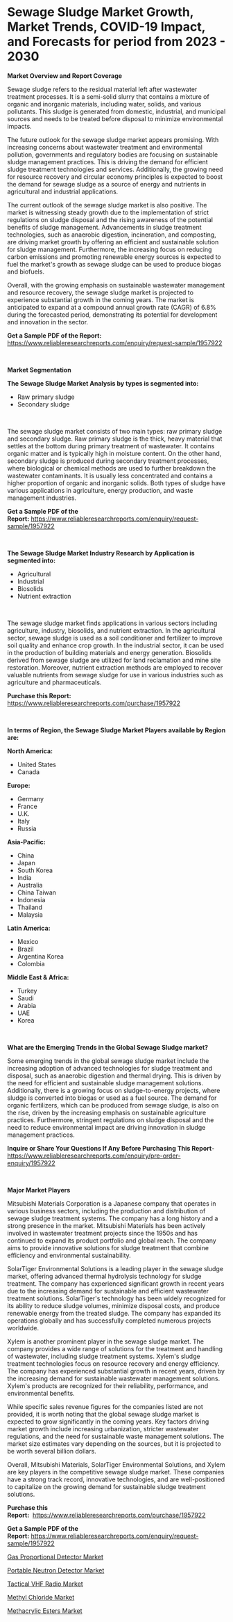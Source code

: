 <p><h1>Sewage Sludge Market Growth, Market Trends, COVID-19 Impact, and Forecasts for period from 2023 - 2030</h1></p><p><strong>Market Overview and Report Coverage</strong></p>
<p><p>Sewage sludge refers to the residual material left after wastewater treatment processes. It is a semi-solid slurry that contains a mixture of organic and inorganic materials, including water, solids, and various pollutants. This sludge is generated from domestic, industrial, and municipal sources and needs to be treated before disposal to minimize environmental impacts.</p><p>The future outlook for the sewage sludge market appears promising. With increasing concerns about wastewater treatment and environmental pollution, governments and regulatory bodies are focusing on sustainable sludge management practices. This is driving the demand for efficient sludge treatment technologies and services. Additionally, the growing need for resource recovery and circular economy principles is expected to boost the demand for sewage sludge as a source of energy and nutrients in agricultural and industrial applications.</p><p>The current outlook of the sewage sludge market is also positive. The market is witnessing steady growth due to the implementation of strict regulations on sludge disposal and the rising awareness of the potential benefits of sludge management. Advancements in sludge treatment technologies, such as anaerobic digestion, incineration, and composting, are driving market growth by offering an efficient and sustainable solution for sludge management. Furthermore, the increasing focus on reducing carbon emissions and promoting renewable energy sources is expected to fuel the market's growth as sewage sludge can be used to produce biogas and biofuels.</p><p>Overall, with the growing emphasis on sustainable wastewater management and resource recovery, the sewage sludge market is projected to experience substantial growth in the coming years. The market is anticipated to expand at a compound annual growth rate (CAGR) of 6.8% during the forecasted period, demonstrating its potential for development and innovation in the sector.</p></p>
<p><strong>Get a Sample PDF of the Report:</strong> <a href="https://www.reliableresearchreports.com/enquiry/request-sample/1957922">https://www.reliableresearchreports.com/enquiry/request-sample/1957922</a></p>
<p>&nbsp;</p>
<p><strong>Market Segmentation</strong></p>
<p><strong>The Sewage Sludge Market Analysis by types is segmented into:</strong></p>
<p><ul><li>Raw primary sludge</li><li>Secondary sludge</li></ul></p>
<p>&nbsp;</p>
<p><p>The sewage sludge market consists of two main types: raw primary sludge and secondary sludge. Raw primary sludge is the thick, heavy material that settles at the bottom during primary treatment of wastewater. It contains organic matter and is typically high in moisture content. On the other hand, secondary sludge is produced during secondary treatment processes, where biological or chemical methods are used to further breakdown the wastewater contaminants. It is usually less concentrated and contains a higher proportion of organic and inorganic solids. Both types of sludge have various applications in agriculture, energy production, and waste management industries.</p></p>
<p><strong>Get a Sample PDF of the Report:</strong>&nbsp;<a href="https://www.reliableresearchreports.com/enquiry/request-sample/1957922">https://www.reliableresearchreports.com/enquiry/request-sample/1957922</a></p>
<p>&nbsp;</p>
<p><strong>The Sewage Sludge Market Industry Research by Application is segmented into:</strong></p>
<p><ul><li>Agricultural</li><li>Industrial</li><li>Biosolids</li><li>Nutrient extraction</li></ul></p>
<p>&nbsp;</p>
<p><p>The sewage sludge market finds applications in various sectors including agriculture, industry, biosolids, and nutrient extraction. In the agricultural sector, sewage sludge is used as a soil conditioner and fertilizer to improve soil quality and enhance crop growth. In the industrial sector, it can be used in the production of building materials and energy generation. Biosolids derived from sewage sludge are utilized for land reclamation and mine site restoration. Moreover, nutrient extraction methods are employed to recover valuable nutrients from sewage sludge for use in various industries such as agriculture and pharmaceuticals.</p></p>
<p><strong>Purchase this Report:</strong>&nbsp; <a href="https://www.reliableresearchreports.com/purchase/1957922">https://www.reliableresearchreports.com/purchase/1957922</a></p>
<p>&nbsp;</p>
<p><strong>In terms of Region, the Sewage Sludge Market Players available by Region are:</strong></p>
<p>
    <p> <strong> North America: </strong>
        <ul>
            <li>United States</li>
            <li>Canada</li>
        </ul>
        </p> 
    <p> <strong> Europe: </strong>
        <ul>
            <li>Germany</li>
            <li>France</li>
            <li>U.K.</li>
            <li>Italy</li>
            <li>Russia</li>
        </ul>
        </p> 
    <p> <strong> Asia-Pacific: </strong>
        <ul>
            <li>China</li>
            <li>Japan</li>
            <li>South Korea</li>
            <li>India</li>
            <li>Australia</li>
            <li>China Taiwan</li>
            <li>Indonesia</li>
            <li>Thailand</li>
            <li>Malaysia</li>
        </ul>
        </p> 
    <p> <strong> Latin America: </strong>
        <ul>
            <li>Mexico</li>
            <li>Brazil</li>
            <li>Argentina Korea</li>
            <li>Colombia</li>
        </ul>
        </p> 
    <p> <strong> Middle East & Africa: </strong>
        <ul>
            <li>Turkey</li>
            <li>Saudi</li>
            <li>Arabia</li>
            <li>UAE</li>
            <li>Korea</li>
        </ul>
    </p>
    </p>
<p>&nbsp;</p>
<p><strong>What are the Emerging Trends in the Global Sewage Sludge market?</strong></p>
<p><p>Some emerging trends in the global sewage sludge market include the increasing adoption of advanced technologies for sludge treatment and disposal, such as anaerobic digestion and thermal drying. This is driven by the need for efficient and sustainable sludge management solutions. Additionally, there is a growing focus on sludge-to-energy projects, where sludge is converted into biogas or used as a fuel source. The demand for organic fertilizers, which can be produced from sewage sludge, is also on the rise, driven by the increasing emphasis on sustainable agriculture practices. Furthermore, stringent regulations on sludge disposal and the need to reduce environmental impact are driving innovation in sludge management practices.</p></p>
<p><strong>Inquire or Share Your Questions If Any Before Purchasing This Report</strong>- <a href="https://www.reliableresearchreports.com/enquiry/pre-order-enquiry/1957922">https://www.reliableresearchreports.com/enquiry/pre-order-enquiry/1957922</a></p>
<p>&nbsp;</p>
<p><strong>Major Market Players</strong></p>
<p><p>Mitsubishi Materials Corporation is a Japanese company that operates in various business sectors, including the production and distribution of sewage sludge treatment systems. The company has a long history and a strong presence in the market. Mitsubishi Materials has been actively involved in wastewater treatment projects since the 1950s and has continued to expand its product portfolio and global reach. The company aims to provide innovative solutions for sludge treatment that combine efficiency and environmental sustainability.</p><p>SolarTiger Environmental Solutions is a leading player in the sewage sludge market, offering advanced thermal hydrolysis technology for sludge treatment. The company has experienced significant growth in recent years due to the increasing demand for sustainable and efficient wastewater treatment solutions. SolarTiger's technology has been widely recognized for its ability to reduce sludge volumes, minimize disposal costs, and produce renewable energy from the treated sludge. The company has expanded its operations globally and has successfully completed numerous projects worldwide.</p><p>Xylem is another prominent player in the sewage sludge market. The company provides a wide range of solutions for the treatment and handling of wastewater, including sludge treatment systems. Xylem's sludge treatment technologies focus on resource recovery and energy efficiency. The company has experienced substantial growth in recent years, driven by the increasing demand for sustainable wastewater management solutions. Xylem's products are recognized for their reliability, performance, and environmental benefits.</p><p>While specific sales revenue figures for the companies listed are not provided, it is worth noting that the global sewage sludge market is expected to grow significantly in the coming years. Key factors driving market growth include increasing urbanization, stricter wastewater regulations, and the need for sustainable waste management solutions. The market size estimates vary depending on the sources, but it is projected to be worth several billion dollars.</p><p>Overall, Mitsubishi Materials, SolarTiger Environmental Solutions, and Xylem are key players in the competitive sewage sludge market. These companies have a strong track record, innovative technologies, and are well-positioned to capitalize on the growing demand for sustainable sludge treatment solutions.</p></p>
<p><strong>Purchase this Report:</strong>&nbsp;&nbsp;<a href="https://www.reliableresearchreports.com/purchase/1957922">https://www.reliableresearchreports.com/purchase/1957922</a></p>
<p></p>
<p><strong>Get a Sample PDF of the Report:</strong>&nbsp;<a href="https://www.reliableresearchreports.com/enquiry/request-sample/1957922">https://www.reliableresearchreports.com/enquiry/request-sample/1957922</a></p>
<p><p><a href="https://medium.com/@karinaokon2662/gas-proportional-detector-market-trends-and-market-analysis-forecasted-for-period-2023-2030-2ee6b0d2eafa">Gas Proportional Detector Market</a></p><p><a href="https://medium.com/@othaleffler644/portable-neutron-detector-market-size-reveals-the-best-marketing-channels-in-global-industry-683b8a770f58">Portable Neutron Detector Market</a></p><p><a href="https://medium.com/@lilakautzer2023/tactical-vhf-radio-market-size-cagr-trends-2024-2030-9f7657e340a2">Tactical VHF Radio Market</a></p><p><a href="https://github.com/aliciawhite5576/Market-Research-Report-List-1/blob/main/methyl-chloride-market.md">Methyl Chloride Market</a></p><p><a href="https://github.com/provorikovar/Market-Research-Report-List-1/blob/main/methacrylic-esters-market.md">Methacrylic Esters Market</a></p></p>